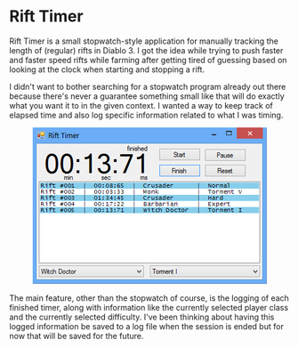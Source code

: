 # Rift Timer

Rift Timer is a small stopwatch-style application for manually tracking
the length of (regular) rifts in Diablo 3. I got the idea while trying to
push faster and faster speed rifts while farming after getting tired of
guessing based on looking at the clock when starting and stopping a rift.

I didn't want to bother searching for a stopwatch program already out there
because there's never a guarantee something small like that will do exactly
what you want it to in the given context. I wanted a way to keep track of
elapsed time and also log specific information related to what I was timing.

<p align="center"><img src="_res/example.png"/></p>

The main feature, other than the stopwatch of course, is the logging of each
finished timer, along with information like the currently selected player
class and the currently selected difficulty. I've been thinking about having
this logged information be saved to a log file when the session is ended but
for now that will be saved for the future.
